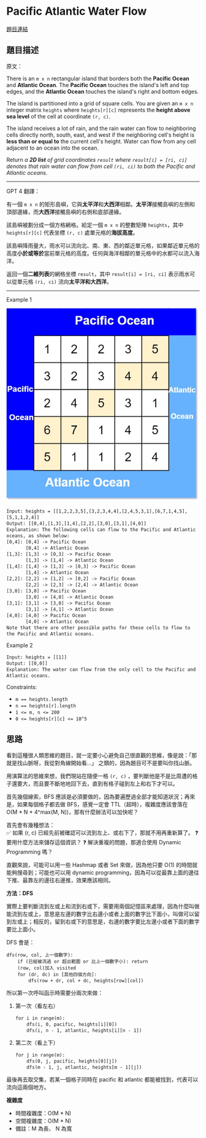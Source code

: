 # Pacific Atlantic Water Flow

[題目連結](https://leetcode.com/problems/pacific-atlantic-water-flow/description/)

## 題目描述
原文：

There is an `m x n` rectangular island that borders both the **Pacific Ocean** and **Atlantic Ocean**. The **Pacific Ocean** touches the island's left and top edges, and the **Atlantic Ocean** touches the island's right and bottom edges.

The island is partitioned into a grid of square cells. You are given an `m x n` integer matrix `heights` where `heights[r][c]` represents the **height above sea level** of the cell at coordinate `(r, c)`.

The island receives a lot of rain, and the rain water can flow to neighboring cells directly north, south, east, and west if the neighboring cell's height is **less than or equal to** the current cell's height. Water can flow from any cell adjacent to an ocean into the ocean.

Return *a **2D list** of grid coordinates `result` where `result[i] = [ri, ci]` denotes that rain water can flow from cell `(ri, ci)` to *both* the Pacific and Atlantic oceans.*

----

GPT 4 翻譯：

有一個 `m x n` 的矩形島嶼，它與**太平洋**和**大西洋**相鄰。**太平洋**接觸島嶼的左側和頂部邊緣，而**大西洋**接觸島嶼的右側和底部邊緣。

該島嶼被劃分成一個方格網格。給定一個 `m x n` 的整數矩陣 `heights`，其中 `heights[r][c]` 代表坐標 `(r, c)` 處單元格的**海拔高度**。

該島嶼降雨量大，雨水可以流向北、南、東、西的鄰近單元格，如果鄰近單元格的高度**小於或等於**當前單元格的高度。任何與海洋相鄰的單元格中的水都可以流入海洋。

返回一個**二維列表**的網格坐標 `result`，其中 `result[i] = [ri, ci]` 表示雨水可以從單元格 `(ri, ci)` 流向**太平洋和大西洋**。

----

Example 1

![Example 1](example1.jpeg)
```
Input: heights = [[1,2,2,3,5],[3,2,3,4,4],[2,4,5,3,1],[6,7,1,4,5],[5,1,1,2,4]]
Output: [[0,4],[1,3],[1,4],[2,2],[3,0],[3,1],[4,0]]
Explanation: The following cells can flow to the Pacific and Atlantic oceans, as shown below:
[0,4]: [0,4] -> Pacific Ocean 
       [0,4] -> Atlantic Ocean
[1,3]: [1,3] -> [0,3] -> Pacific Ocean 
       [1,3] -> [1,4] -> Atlantic Ocean
[1,4]: [1,4] -> [1,3] -> [0,3] -> Pacific Ocean 
       [1,4] -> Atlantic Ocean
[2,2]: [2,2] -> [1,2] -> [0,2] -> Pacific Ocean 
       [2,2] -> [2,3] -> [2,4] -> Atlantic Ocean
[3,0]: [3,0] -> Pacific Ocean 
       [3,0] -> [4,0] -> Atlantic Ocean
[3,1]: [3,1] -> [3,0] -> Pacific Ocean 
       [3,1] -> [4,1] -> Atlantic Ocean
[4,0]: [4,0] -> Pacific Ocean 
       [4,0] -> Atlantic Ocean
Note that there are other possible paths for these cells to flow to the Pacific and Atlantic oceans.
```

Example 2
```
Input: heights = [[1]]
Output: [[0,0]]
Explanation: The water can flow from the only cell to the Pacific and Atlantic oceans.
```


Constraints:

* `m == heights.length`
* `n == heights[r].length`
* `1 <= m, n <= 200`
* `0 <= heights[r][c] <= 10^5`

## 思路

看到這種很人類思維的題目，就一定要小心避免自己很直觀的思維，像是說：「那就是找山脈呀，我從對角線開始看...」 之類的，因為題目可不是要叫你找山脈。  

用演算法的思維來想，我們現站在隨便一格 `(r, c)` ，要判斷他是不是比周遭的格子還要大，而且要不斷地地回下去，直到有格子碰到左上和右下才可以。  

首先幾個線索，BFS 應該是必須要做的，因為要遍歷過全部才能知道狀況；再來是，如果每個格子都去做 BFS，感覺一定會 TTL（超時），複雜度應該會落在 O(M * N * 4^max(M, N))，那有什麼辦法可以加快呢？  

首先會有幾種想法：  
✅ 如果 (r, c) 已經先前被確認可以流到左上、或右下了，那就不用再重新算了。
❓ 要用什麼方法來儲存這個資訊？
❓ 解決重複的問題，那適合使用 Dynamic Programming 嗎？

直觀來說，可能可以用一些 Hashmap 或者 Set 來做，因為他只要 O(1) 的時間就能夠搜尋到；可能也可以用 dynamic programming，因為可以從最靠上面的邊往下推、最靠左的邊往右邊推，效果應該相同。


**方法：DFS**

實際上要判斷流到左或上和流到右或下，需要用兩個記憶區來處理，因為什麼叫做能流到左或上，意思是左邊的數字比右邊小或者上面的數字比下面小，叫做可以留到左或上；相反的，留到右或下的意思是，右邊的數字要比左邊小或者下面的數字要比上面小。  

DFS 會是：  
```
dfs(row, col, 上一個數字):
    if (已經被流過 or 超出範圍 or 比上一個數字小): return
    (row, col)加入 visited
    for (dr, dc) in [其他四個方向]:
        dfs(row + dr, col + dc, heights[row][col])
```

所以第一次呼叫函示時需要分兩次來做：
1. 第一次（看左右）
    ```
    for i in range(m):
        dfs(i, 0, pacific, heights[i][0])
        dfs(i, n - 1, atlantic, heights[i][n - 1])
    ```
2. 第二次（看上下）
    ```
    for j in range(m):
        dfs(0, j, pacific, heights[0][j])
        dfs(m - 1, j, atlantic, heights[m - 1][j])
    ```
最後再去取交集，若某一個格子同時在 pacific 和 atlantic 都能被找到，代表可以流向這兩個地方。


**複雜度**
  * 時間複雜度：O(M * N)
  * 空間複雜度：O(M * N)
  * 備註：M 為長、 N 為寬
